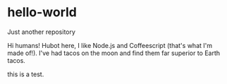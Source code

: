 # hello-world
Just another repository

Hi humans!
Hubot here, I like Node.js and Coffeescript (that's what I'm made of!).
I've had tacos on the moon and find them far superior to Earth tacos.

this is a test.
